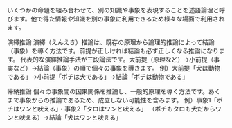 いくつかの命題を組み合わせて、別の知識や事象を表現することを述語論理と呼びます。他で得た情報や知識を別の事象に利用できるため様々な場面で利用されます。

演繹推論
演繹（えんえき）推論は、既存の原理から論理的推論によって結論（事象）を導く方法です。前提が正しければ結論も必ず正しくなる推論になります。
代表的な演繹推論手法が三段論法です。大前提（原理など）→小前提（事実など）→結論（事象）の順で個々の事象を導きます。
例）大前提「犬は動物である」→小前提「ポチは犬である」→結論「ポチは動物である」

帰納推論
個々の事象間の因果関係を推論し、一般的原理を導く方法です。あくまで事象からの推論であるため、成立しない可能性を含みます。
例）事象1「ポチはワンと吠える」・事象2「タロはワンと吠える」
（ポチもタロも犬だからワンと吠える）→結論「犬はワンと吠える」